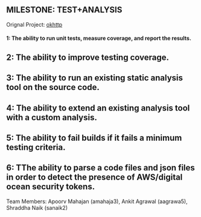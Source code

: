 MILESTONE: TEST+ANALYSIS
------------------------

Orignal Project: [okhttp](https://github.com/square/okhttp)


####  1: The ability to run unit tests, measure coverage, and report the results.


##  2: The ability to improve testing coverage.

##  3: The ability to run an existing static analysis tool on the source code.

##  4: The ability to extend an existing analysis tool with a custom analysis.

##  5: The ability to fail builds if it fails a minimum testing criteria. 

##  6: TThe ability to parse a code files and json files in order to detect the presence of AWS/digital ocean security tokens.


Team Members: Apoorv Mahajan (amahaja3), Ankit Agrawal (aagrawa5), Shraddha Naik (sanaik2)
